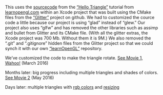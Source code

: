 This uses the [sourcecode](http://www.learnopengl.com/code_viewer.php?code=getting-started/hellotriangle) from the [“Hello Triangle”](http://www.learnopengl.com/#!Getting-started/Hello-Triangle) tutorial 
from [learnopengl.com](http://www.learnopengl.com/) within an Xcode project that was built using the CMake files from the 
[“Glitter”](https://github.com/Polytonic/Glitter) project on github.
We had to customized the cource code a little because our project is using “glad” instead of “glew.” 
Our project also uses “glfw” and has removed the other libraries such as assimp and bullet from Glitter and its CMake file.
(With all the glitter extras, the Xcode project was 700 Mb. Without them it is 9M.)
We also removed the “.git” and “.gitignore” hidden files from the Glitter project so that we could synch it with our
own [“learnOpenGL”](“https://github.com/mroam/learnOpenGL/”) repository.

   We’ve customized the code to make the triangle rotate. [See Movie 1, Wahoo!](https://www.youtube.com/watch?v=lZn5F2y-Yiw) (March 2016)

Months later: big progress including multiple triangles and shades of colors. [See Movie 2](https://www.youtube.com/watch?v=9sdcB2AldT0) (May 2016)

Days later: multiple triangles with [rgb colors](https://www.youtube.com/watch?v=cPH_kb_nS9U) and [resizing](https://www.youtube.com/watch?v=-YxfyM5wT00)
